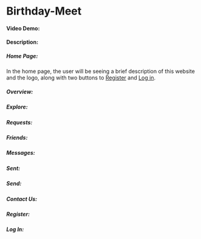 # Birthday-Meet
#### Video Demo:
#### Description:

##### Home Page:
In the home page, the user will be seeing a brief description of this website and the logo, along with two buttons to [Register](#Register) and [Log in](#Login).
##### Overview:
##### Explore:
##### Requests:
##### Friends:
##### Messages:
##### Sent:
##### Send:
##### Contact Us:
##### Register:
##### Log In:
